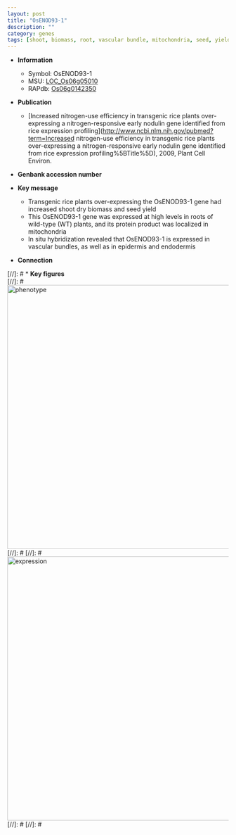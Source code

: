 ```yaml
---
layout: post
title: "OsENOD93-1"
description: ""
category: genes
tags: [shoot, biomass, root, vascular bundle, mitochondria, seed, yield]
---
```


* **Information**  
    + Symbol: OsENOD93-1  
    + MSU: [LOC_Os06g05010](http://rice.plantbiology.msu.edu/cgi-bin/ORF_infopage.cgi?orf=LOC_Os06g05010)  
    + RAPdb: [Os06g0142350](http://rapdb.dna.affrc.go.jp/viewer/gbrowse_details/irgsp1?name=Os06g0142350)  

* **Publication**  
    + [Increased nitrogen-use efficiency in transgenic rice plants over-expressing a nitrogen-responsive early nodulin gene identified from rice expression profiling](http://www.ncbi.nlm.nih.gov/pubmed?term=Increased nitrogen-use efficiency in transgenic rice plants over-expressing a nitrogen-responsive early nodulin gene identified from rice expression profiling%5BTitle%5D), 2009, Plant Cell Environ.

* **Genbank accession number**  

* **Key message**  
    + Transgenic rice plants over-expressing the OsENOD93-1 gene had increased shoot dry biomass and seed yield
    + This OsENOD93-1 gene was expressed at high levels in roots of wild-type (WT) plants, and its protein product was localized in mitochondria
    + In situ hybridization revealed that OsENOD93-1 is expressed in vascular bundles, as well as in epidermis and endodermis

* **Connection**  

[//]: # * **Key figures**  
[//]: # <img src="http://funRiceGenes.github.io/images/OsENOD93-1.pheno.png" alt="phenotype"  style="width: 600px;"/>
[//]: # 
[//]: # <img src="http://funRiceGenes.github.io/images/OsENOD93-1.exp.png" alt="expression"  style="width: 600px;"/>
[//]: # 
[//]: # 
